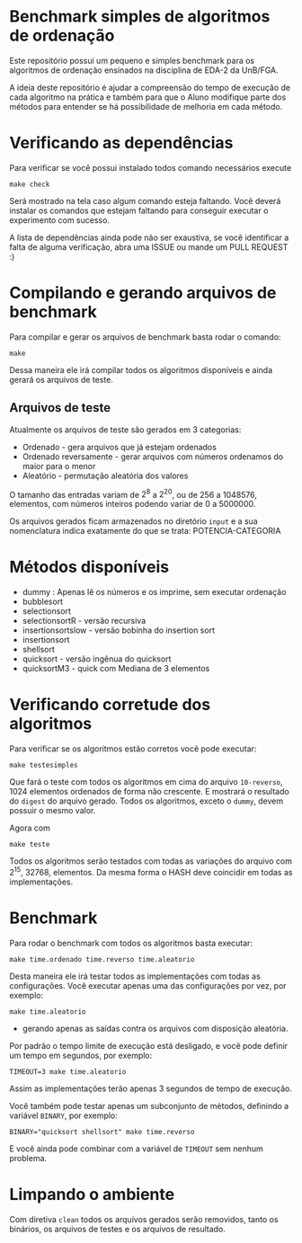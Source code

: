 # Benchmark simples de algoritmos de ordenação

Este repositório possui um pequeno e simples benchmark para os algoritmos de
ordenação ensinados na disciplina de EDA-2 da UnB/FGA.

A ideia deste repositório é ajudar a compreensão do tempo de execução de
cada algoritmo na prática e também para que o Aluno modifique parte dos
métodos para entender se há possibilidade de melhoria em cada método.

# Verificando as dependências

Para verificar se você possui instalado todos comando necessários execute

```
make check
```

Será mostrado na tela caso algum comando esteja faltando. Você deverá
instalar os comandos que estejam faltando para conseguir executar o
experimento com sucesso.

A lista de dependências ainda pode não ser exaustiva, se você identificar a
falta de alguma verificação, abra uma ISSUE ou mande um PULL REQUEST :)

# Compilando e gerando arquivos de benchmark

Para compilar e gerar os arquivos de benchmark basta rodar o comando:

```
make
```

Dessa maneira ele irá compilar todos os algoritmos disponíveis e ainda
gerará os arquivos de teste.

## Arquivos de teste

Atualmente os arquivos de teste são gerados em 3 categorias:

 - Ordenado - gera arquivos que já estejam ordenados
 - Ordenado reversamente - gerar arquivos com números ordenamos do maior
   para o menor
 - Aleatório - permutação aleatória dos valores

O tamanho das entradas variam de $2^8$ a $2^20$, ou de 256 a 1048576,
elementos, com números inteiros podendo variar de 0 a 5000000.

Os arquivos gerados ficam armazenados no diretório `input` e a sua
nomenclatura indica exatamente do que se trata: POTENCIA-CATEGORIA

# Métodos disponíveis

- dummy : Apenas lê os números e os imprime, sem executar ordenação
- bubblesort
- selectionsort
- selectionsortR - versão recursiva
- insertionsortslow - versão bobinha do insertion sort
- insertionsort
- shellsort
- quicksort - versão ingênua do quicksort
- quicksortM3 - quick com Mediana de 3 elementos

# Verificando corretude dos algoritmos

Para verificar se os algoritmos estão corretos você pode executar:

```
make testesimples
```

Que fará o teste com todos os algoritmos em cima do arquivo `10-reverso`,
$1024$ elementos ordenados de forma não crescente. E mostrará o resultado do
`digest` do arquivo gerado. Todos os algoritmos, exceto o `dummy`, devem
possuir o mesmo valor.

Agora com

```
make teste
```

Todos os algoritmos serão testados com todas as variações do arquivo com
$2^15$, $32768$, elementos. Da mesma forma o HASH deve coincidir em todas as
implementações.

# Benchmark

Para rodar o benchmark com todos os algoritmos basta executar:

```
make time.ordenado time.reverso time.aleatorio
```

Desta maneira ele irá testar todos as implementações com todas as
configurações. Você executar apenas uma das configurações por vez, por
exemplo:

```
make time.aleatorio
```

 - gerando apenas as saídas contra os arquivos com disposição aleatória.

Por padrão o tempo limite de execução está desligado, e você pode definir um
tempo em segundos, por exemplo:

```
TIMEOUT=3 make time.aleatorio
```

Assim as implementações terão apenas $3$ segundos de tempo de execução.

Você também pode testar apenas um subconjunto de métodos, definindo a
variável `BINARY`, por exemplo:

```
BINARY="quicksort shellsort" make time.reverso
```

E você ainda pode combinar com a variável de `TIMEOUT` sem nenhum problema.

# Limpando o ambiente

Com diretiva `clean` todos os arquivos gerados serão removidos, tanto os
binários, os arquivos de testes e os arquivos de resultado.
